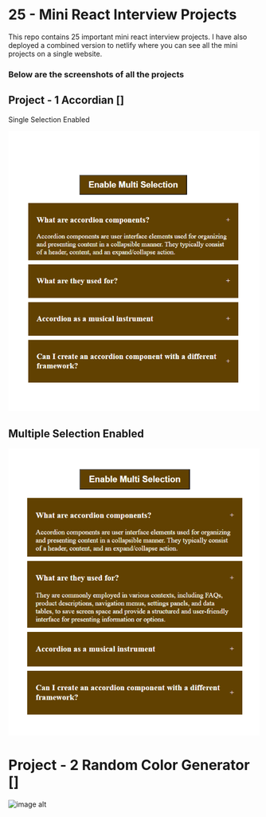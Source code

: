 # 25 - Mini React Interview Projects

This repo contains 25 important mini react interview projects.
I have also deployed a combined version to netlify where you can see all the mini projects on a single website.


### Below are the screenshots of all the projects

## Project - 1  Accordian []

Single Selection Enabled

![image alt](https://github.com/Ayushk1203/25-React-Interview-Projects/blob/main/React%2025%20Interview%20Projects%20Combined/Interview%20Projects/public/images/Screenshot-1.PNG?raw=true) 

## Multiple Selection Enabled

![image alt](https://github.com/Ayushk1203/25-React-Interview-Projects/blob/main/React%2025%20Interview%20Projects%20Combined/Interview%20Projects/public/images/Screenshot-2.PNG?raw=true)

# Project - 2 Random Color Generator []

![image alt]()

